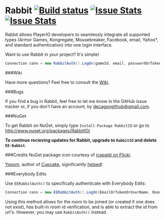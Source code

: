 Rabbit [![Build status](https://ci.appveyor.com/api/projects/status/6fxlb8bkqp18cg3c/branch/master)](https://ci.appveyor.com/project/Decagon/rabbit/branch/master) [![Issue Stats](http://www.issuestats.com/github/decagon/rabbit/badge/pr)](http://www.issuestats.com/github/decagon/rabbit) [![Issue Stats](http://www.issuestats.com/github/decagon/rabbit/badge/issue)](http://www.issuestats.com/github/decagon/rabbit)
======

Rabbit allows PlayerIO developers to seamlessly integrate all supported types (Armor Games, Kongregate, Mousebreaker, Facebook, email, Yahoo*, and standard authentication) into one login interface. 

Want to use Rabbit in your project? It's simple!

```csharp
Connection conn = new RabbitAuth().LogOn(gameId, email, passwordOrToken);
```


###Wiki

Have more questions? Feel free to consult the [Wiki](https://github.com/Decagon/Rabbit/wiki).


###Bugs

If you find a bug in Rabbit, feel free to let me know in the GitHub issue tracker or, if you don't have an account, by decagongithub@gmail.com.

###NuGet

To get Rabbit on NuGet, simply type `Install-Package RabbitIO` or go to http://www.nuget.org/packages/RabbitIO/

**To continue recieving updates for Rabbit, upgrade to `RabbitIO` and delete `EE-Rabbit`.**

###Credits
NuGet package icon courtesy of [jcapaldi on Flickr](https://flic.kr/p/cVkan9).

[Yonom](https://github.com/Yonom), author of [Cupcake](https://github.com/Yonom/CupCake), significantly [helped](https://github.com/Decagon/Rabbit/commits/master?author=Yonom)!

###Everybody Edits

Use `EERabbitAuth()` to specifically authenticate with Everybody Edits:


```csharp
Connection conn = new EERabbitAuth().LogOn(EmailOrTokenOrUserName, RoomID, Password);
```

Using this method allows for the room to be joined (or created if one does not exist), has built-in room id verification, and is able to extract the id from url's. However, you may use `RabbitAuth()` instead.
